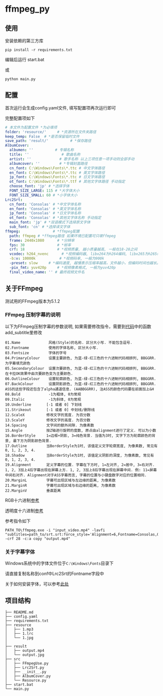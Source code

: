 # ffmpeg_py

## 使用

安装依赖的第三方库

``pip install -r requirements.txt``

编辑后运行 start.bat

或

``python main.py``

## 配置

首次运行会生成config.yaml文件, 填写配置项再次运行即可

完整配置项如下

```yaml
# 本文件为配置文件 *为必填项
folder: 'resource/'     # *资源所在文件夹路径
keep_temp: False  # *是否保留临时文件
save_path: 'result/'          # *保存路径
AlbumCover:
  albumen: ''          # 专辑名称
  title: ''               # 歌曲名称
  artist: ''             # 歌手名称 以上三项任意一项手动则全部手动
  albumcover: ''         # *专辑封面路径
  cn_font: C:\Windows\Fonts\*.ttc # 中文字体路径
  en_font: C:\Windows\Fonts\*.ttc # 英文字体路径
  jp_font: C:\Windows\Fonts\*.ttc # 日文字体路径
  ot_font: C:\Windows\Fonts\*.ttf # 其他文字体路径 手动指定
  choose_font: 'jp' # *选择字体
  FONT_SIZE_LARGE: 115 # *大字体大小
  FONT_SIZE_SMALL: 60 # *小字体大小
Lrc2Srt:
  cn_font: 'Consolas' # *中文字体名称
  en_font: 'Consolas' # *英文字体名称
  jp_font: 'Consolas' # *日文字体名称
  ot_font: 'Consolas' # *其他文字体名称 手动指定
  main_font: 'jp' # *双语模式下选择原文字体
  sub_font: 'cn' # *选择译文字体
ffmpeg:               # *ffmpeg配置
  path: ffmpeg # *ffmpeg路径 如果环境已配置可只填ffmpeg
  frame: 2440x1080      # *分辨率
  fps: 30               # *帧率
  crf: 18               # *视频质量, 越小质量越高, 一般在18-28之间
  vcodec: h264_nvenc      # *视频编码器, libx264为h264编码, libx265为h265编码 libaom-av1 libvpx h264_nvenc
  -b:v: 10000k           # *视频码率, 一般为900k
  -preset: slow     # *编码速度, 越慢表示压缩率越高，文件越小，但编码时间也越长。medium
  -pix_fmt: yuv420p     # *视频像素格式, 一般为yuv420p
  final_video_name: '' # 最终视频文件名
```

## 关于FFmpeg

测试用的FFmpeg版本为5.1.2

### FFmpeg 压制字幕的说明
以下为FFmpeg压制字幕的参数说明, 如果需要修改指令，需要到[代码](src/FFmpegUse.py)中的函数add_subtitle里修改

```shell
01.Name             风格(Style)的名称. 区分大小写. 不能包含逗号.
02.Fontname         使用的字体名称, 区分大小写.
03.Fontsize         字体的字号
04.PrimaryColour    设置主要颜色, 为蓝-绿-红三色的十六进制代码相排列, BBGGRR. 为字幕填充颜色
05.SecondaryColour  设置次要颜色, 为蓝-绿-红三色的十六进制代码相排列, BBGGRR. 在卡拉OK效果中由次要颜色变为主要颜色.
06.OutlineColour    设置轮廓颜色, 为蓝-绿-红三色的十六进制代码相排列, BBGGRR.
07.BackColour       设置阴影颜色, 为蓝-绿-红三色的十六进制代码相排列, BBGGRR. ASS的这些字段还包含了alpha通道信息. (AABBGGRR), 注ASS的颜色代码要在前面加上&H
08.Bold             -1为粗体, 0为常规
09.Italic           -1为斜体, 0为常规
10.Underline       [-1 或者 0] 下划线
11.Strikeout       [-1 或者 0] 中划线/删除线
12.ScaleX          修改文字的宽度. 为百分数
13.ScaleY          修改文字的高度. 为百分数
14.Spacing         文字间的额外间隙. 为像素数
15.Angle           按Z轴进行旋转的度数, 原点由alignment进行了定义. 可以为小数
16.BorderStyle     1=边框+阴影, 3=纯色背景. 当值为3时, 文字下方为轮廓颜色的背景, 最下方为阴影颜色背景.
17.Outline         当BorderStyle为1时, 该值定义文字轮廓宽度, 为像素数, 常见有0, 1, 2, 3, 4.
18.Shadow          当BorderStyle为1时, 该值定义阴影的深度, 为像素数, 常见有0, 1, 2, 3, 4.
19.Alignment       定义字幕的位置. 字幕在下方时, 1=左对齐, 2=居中, 3=右对齐. 1, 2, 3加上4后字幕出现在屏幕上方. 1, 2, 3加上8后字幕出现在屏幕中间. 例: 11=屏幕中间右对齐. Alignment对于ASS字幕而言, 字幕的位置与小键盘数字对应的位置相同.
20.MarginL         字幕可出现区域与左边缘的距离, 为像素数
21.MarginR         字幕可出现区域与右边缘的距离, 为像素数
22.MarginV         垂直距离
```

RGB十六进制[参考](https://www.cnblogs.com/cainiao-chuanqi/p/11301471.html)

透明度十六进制[参考](https://www.cnblogs.com/riyueqian/p/13492932.html)

参考指令如下
    
```shell
PATH_TO\ffmpeg.exe -i "input_video.mp4" -lavfi "subtitles=path_to/srt.srt:force_style='Alignment=6,Fontname=Consolas,OutlineColour=&HFFFFFF00,BorderStyle=3,Outline=1,Shadow=0,Fontsize=18,MarginL=5,MarginV=20,'" -crf 28 -c:a copy "output.mp4"
```

### 关于字幕字体

Windows系统中的字体文件位于`C:\Windows\Fonts`目录下

请直接复制名称到conf中Lrc2Srt的Fontname字段中

关于如何安装字体，可以参考[此处](https://www.zhihu.com/question/391991118)


## 项目结构
  
  ```shell
  ├── README.md
  ├── config.yaml
  ├── requirements.txt
  ├── resource
  │   ├── 1.mp3
  │   ├── 1.lrc
  │   └── 1.jpg
  │   
  ├── result
  │   ├── output.mp4
  │   └── output.jpg
  ├── src 
  │   ├── FFmpegUse.py
  │   ├── Lrc2Srt.py
  │   ├── __init__.py
  │   ├── AlbumCover.py
  │   └── Resource.py
  ├── start.bat
  └── main.py
  ```
